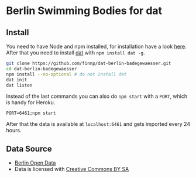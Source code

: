 # Berlin Swimming Bodies for dat

## Install

You need to have Node and npm installed, for installation have a look [here](http://nodejs.org/).
After that you need to install [dat](http://dat-data.com) with `npm install dat -g`.

```bash
git clone https://github.com/finnp/dat-berlin-badegewaesser.git
cd dat-berlin-badegewaesser
npm install --no-optional # do not install dat
dat init
dat listen
```
Instead of the last commands you can also do `npm start` with a `PORT`, which
is handy for Heroku.
```
PORT=6461;npm start
```

After that the data is available at `localhost:6461` and gets imported every 
24 hours.

## Data Source

* [Berlin Open Data](http://daten.berlin.de/datensaetze/liste-der-badestellen-badegew%C3%A4sserqualit%C3%A4t)
* Data is licensed with [Creative Commons BY SA](http://creativecommons.org/licenses/by-sa/3.0/)
